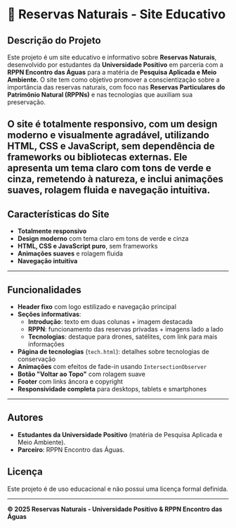 # 🌿 Reservas Naturais - Site Educativo

## Descrição do Projeto

Este projeto é um site educativo e informativo sobre **Reservas Naturais**, desenvolvido por estudantes da **Universidade Positivo** em parceria com a **RPPN Encontro das Águas** para a matéria de **Pesquisa Aplicada e Meio Ambiente.** O site tem como objetivo promover a conscientização sobre a importância das reservas naturais, com foco nas **Reservas Particulares do Patrimônio Natural (RPPNs)** e nas tecnologias que auxiliam sua preservação.

O site é totalmente responsivo, com um design moderno e visualmente agradável, utilizando **HTML, CSS e JavaScript**, sem dependência de frameworks ou bibliotecas externas. Ele apresenta um tema claro com tons de verde e cinza, remetendo à natureza, e inclui animações suaves, rolagem fluida e navegação intuitiva.
---

## Características do Site

- **Totalmente responsivo**
- **Design moderno** com tema claro em tons de verde e cinza
- **HTML, CSS e JavaScript puro**, sem frameworks
- **Animações suaves** e rolagem fluida
- **Navegação intuitiva**

---

## Funcionalidades

- **Header fixo** com logo estilizado e navegação principal
- **Seções informativas**:
  - **Introdução**: texto em duas colunas + imagem destacada
  - **RPPN**: funcionamento das reservas privadas + imagens lado a lado
  - **Tecnologias**: destaque para drones, satélites, com link para mais informações
- **Página de tecnologias** (`tech.html`): detalhes sobre tecnologias de conservação
- **Animações** com efeitos de fade-in usando `IntersectionObserver`
- **Botão "Voltar ao Topo"** com rolagem suave
- **Footer** com links âncora e copyright
- **Responsividade completa** para desktops, tablets e smartphones

---

## Autores

- **Estudantes da Universidade Positivo** (matéria de Pesquisa Aplicada e Meio Ambiente).
- **Parceiro**: RPPN Encontro das Águas.

## Licença

Este projeto é de uso educacional e não possui uma licença formal definida.


---

**© 2025 Reservas Naturais - Universidade Positivo & RPPN Encontro das Águas**
  
